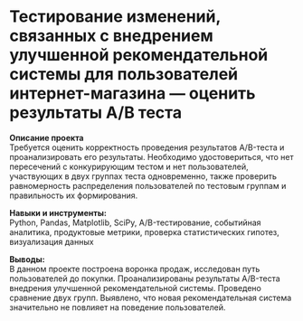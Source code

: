 # Тестирование изменений, связанных с внедрением улучшенной рекомендательной системы для пользователей интернет-магазина — оценить результаты A/B теста

**Описание проекта**  
Требуется оценить корректность проведения результатов A/B-теста и проанализировать его результаты. Необходимо удостовериться, что нет пересечений с конкурирующим тестом и нет пользователей, участвующих в двух группах теста одновременно, также проверить равномерность распределения пользователей по тестовым группам и правильность их формирования.

**Навыки и инструменты:**  
Python, Pandas, Matplotlib, SciPy, A/B-тестирование, событийная аналитика, продуктовые метрики, проверка статистических гипотез, визуализация данных

**Выводы:**  
В данном проекте построена воронка продаж, исследован путь пользователей до покупки. Проанализированы результаты A/B-теста внедрения улучшенной рекомендательной системы. Проведено сравнение двух групп. Выявлено, что новая рекомендательная система значительно не повлияет на поведение пользователей.
